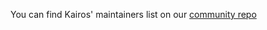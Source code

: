 You can find Kairos' maintainers list on our [community repo](https://github.com/kairos-io/community/blob/main/MAINTAINERS.md)
